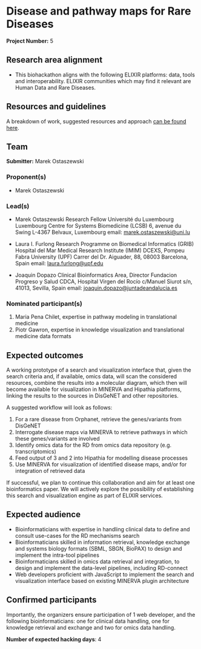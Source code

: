 # Disease and pathway maps for Rare Diseases

**Project Number:** 5

## Research area alignment

- This biohackathon aligns with the following ELIXIR platforms: data, tools and interoperability. ELIXIR communities which may find it relevant are Human Data and Rare Diseases.

## Resources and guidelines

A breakdown of work, suggested resources and approach [can be found here](http://bit.ly/bh-rdmaps).

## Team

**Submitter:** Marek Ostaszewski

### Proponent(s)

- Marek Ostaszewski

### Lead(s)

 - Marek Ostaszewski
 Research Fellow
 Université du Luxembourg
 Luxembourg Centre for Systems Biomedicine (LCSB)
 6, avenue du Swing
 L-4367 Belvaux, Luxembourg
 email: marek.ostaszewski@uni.lu

- Laura I. Furlong
 Research Programme on Biomedical Informatics (GRIB)
 Hospital del Mar Medical Research Institute (IMIM)
 DCEXS, Pompeu Fabra University (UPF)
 Carrer del Dr. Aiguader, 88, 08003 Barcelona, Spain
 email: laura.furlong@upf.edu
 
 - Joaquin Dopazo
 Clinical Bioinformatics Area, Director
 Fundacion Progreso y Salud
 CDCA, Hospital Virgen del Rocío
 c/Manuel Siurot s/n, 
 41013, Sevilla, Spain
 email: joaquin.dopazo@juntadeandalucia.es

### Nominated participant(s)

1. Maria Pena Chilet, expertise in pathway modeling in translational medicine
2. Piotr Gawron, expertise in knowledge visualization and translational medicine data formats

## Expected outcomes

A working prototype of a search and visualization interface that, given the search criteria and, if available, omics data, will scan the considered resources, combine the results into a molecular diagram, which then will become available for visualization in MINERVA and Hipathia platforms, linking the results to the sources in DisGeNET and other repositories. 
 
 A suggested workflow will look as follows:
 1. For a rare disease from Orphanet, retrieve the genes/variants from DisGeNET
 2. Interrogate disease maps via MINERVA to retrieve pathways in which these genes/variants are involved
 3. Identify omics data for the RD from omics data repository (e.g. transcriptomics)
 4. Feed output of 3 and 2 into Hipathia for modelling disease processes
 5. Use MINERVA for visualization of identified disease maps, and/or for integration of retrieved data
 
If successful, we plan to continue this collaboration and aim for at least one bioinformatics paper. We will actively explore the possibility of establishing this search and visualization engine as part of ELIXIR services.

## Expected audience

- Bioinformaticians with expertise in handling clinical data to define and consult use-cases for the RD mechanisms search
- Bioinformaticians skilled in information retrieval, knowledge exchange and systems biology formats (SBML, SBGN, BioPAX) to design and implement the intra-tool pipelines
- Bioinformaticians skilled in omics data retrieval and integration, to design and implement the data-level pipelines, including RD-connect
- Web developers proficient with JavaScript to implement the search and visualization interface based on existing MINERVA plugin architecture

## Confirmed participants

Importantly, the organizers ensure participation of 1 web developer, and the following bioinformaticians: one for clinical data handling, one for knowledge retrieval and exchange and two for omics data handling.

**Number of expected hacking days**: 4

